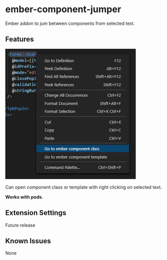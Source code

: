 # ember-component-jumper

Ember addon to jum between components from selected text.

## Features

![](github/example.png)

Can open component class or template with right clicking on selected text.

**Works with pods.**

## Extension Settings

Future release

## Known Issues

None
